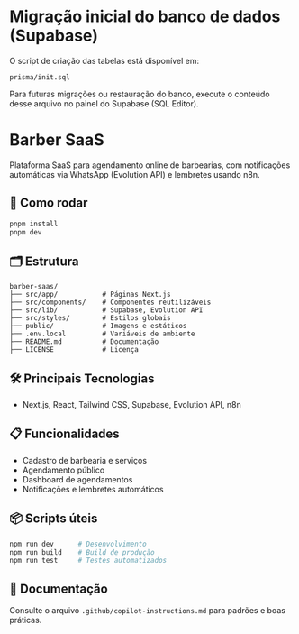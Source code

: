 # Migração inicial do banco de dados (Supabase)

O script de criação das tabelas está disponível em:

`prisma/init.sql`

Para futuras migrações ou restauração do banco, execute o conteúdo desse arquivo no painel do Supabase (SQL Editor).

# Barber SaaS

Plataforma SaaS para agendamento online de barbearias, com notificações automáticas via WhatsApp (Evolution API) e lembretes usando n8n.

## 🚀 Como rodar

```powershell
pnpm install
pnpm dev
```

## 🗂 Estrutura

```
barber-saas/
├── src/app/           # Páginas Next.js
├── src/components/    # Componentes reutilizáveis
├── src/lib/           # Supabase, Evolution API
├── src/styles/        # Estilos globais
├── public/            # Imagens e estáticos
├── .env.local         # Variáveis de ambiente
├── README.md          # Documentação
├── LICENSE            # Licença
```

## 🛠 Principais Tecnologias

- Next.js, React, Tailwind CSS, Supabase, Evolution API, n8n

## 📋 Funcionalidades

- Cadastro de barbearia e serviços
- Agendamento público
- Dashboard de agendamentos
- Notificações e lembretes automáticos

## 📦 Scripts úteis

```powershell
npm run dev      # Desenvolvimento
npm run build    # Build de produção
npm run test     # Testes automatizados
```

## 📑 Documentação

Consulte o arquivo `.github/copilot-instructions.md` para padrões e boas práticas.
